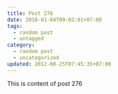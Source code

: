 ```yaml
---
title: Post 276
date: 2018-01-04T09:02:01+07:00
tags:
  - random post
  - untagged
category:
  - random post
  - uncategorized
updated: 2012-08-25T07:45:35+07:00
---
```

This is content of post 276